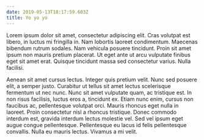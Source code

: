 ```yaml
---
date: 2019-05-13T18:17:59.603Z
title: Yo yo yo
---
```

Lorem ipsum dolor sit amet, consectetur adipiscing elit. Cras volutpat est libero, in luctus mi fringilla in. Nam lobortis laoreet condimentum. Maecenas bibendum rutrum sodales. Nam vehicula posuere tincidunt. Proin sit amet ipsum non mauris pretium placerat. Ut eget ante ut arcu vulputate finibus eget sit amet erat. Quisque tincidunt massa sed consectetur varius. Nulla facilisi.

Aenean sit amet cursus lectus. Integer quis pretium velit. Nunc sed posuere elit, a semper justo. Curabitur ut tellus sit amet lectus scelerisque fermentum ut nec nunc. Nunc sit amet vulputate quam, ac tristique est. In non risus facilisis, luctus eros a, tincidunt ex. Etiam nunc enim, cursus non faucibus ac, pellentesque volutpat orci. Mauris rhoncus eget nulla in laoreet. Proin consectetur nisl a rhoncus tristique. Donec commodo interdum est, gravida interdum lectus molestie vel. Sed vel ipsum eget augue congue pellentesque. Pellentesque eu lacus id felis pellentesque convallis. Nulla eu mauris lectus. Vivamus a mi velit.
